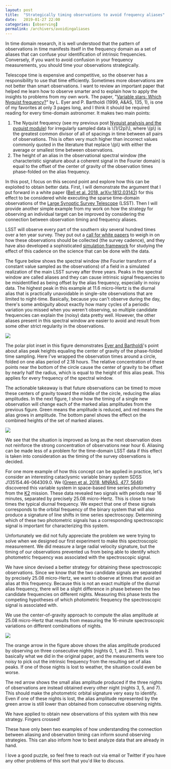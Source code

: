 ```yaml
---
layout: post
title:  "Strategically timing observations to avoid frequency aliases"
date:   2019-01-27 22:00
categories: [observing]
permalink: /archivers/avoidingaliases
---
```

In time domain research, it is well understood that the pattern of
observations in time manifests itself in the frequency domain as a
set of aliases that can confuse your identification of intrinsic
frequencies. Conversely, if you want to avoid confusion in
your frequency measurements, you should time your observations
strategically.

Telescope time is expensive and competitive, so the observer has a
responsibility to use that time efficiently. Sometimes more
observations are not better than smart observations. I want to review
an important paper that helped me learn how to observe smarter and
to explain how to apply the insights to problems from my own work. The paper, "[Variable stars: Which Nyquist frequency?](http://adsabs.harvard.edu/abs/1999A%26AS..135....1E)" by
L. Eyer and P. Bartholdi (1999, A&AS, 135, 1), is one of my
favorites at only 3 pages long, and I think it should be required
reading for every time-domain astronomer. It makes two main points:

1. The Nyquist frequency (see my previous post
[Nyquist analysis and the pyquist module](http://keatonb.github.io/archivers/pyquist))
for irregularly sampled data is \\(1/(2p)\\), where \\(p\\) is the
greatest common divisor of all of spacings in time between all pairs
of observations. This is often very much higher than incorrect values
commonly quoted in the literature that replace \\(p\\) with either the
average or smallest time between observations.
2. The height of an alias in the observational spectral window (the
   characteristic signature about a coherent signal in the Fourier
   domain) is equal to the offset of the center of gravity of the
   observation times phase-folded on the alias frequency.

In this post, I focus on this second point and explore how this
can be exploited to obtain better data. First, I will demonstrate the
argument that I put forward in a
white paper ([Bell et al. 2018, arXiv:1812.03142](https://arxiv.org/abs/1812.03142)) for this
effect to be considered while executing the sparse
time-domain observations of the
[Large Synoptic Survey Telescope](https://www.lsst.org/) (LSST).
Then I will provide another simple example from my work on how the
strategy for observing an individual target can be improved by
considering the connection between observation timing and frequency
aliases.

LSST will
observe every part of the southern sky several hundred times over a
ten year survey. They put out a
[call for white papers](https://www.lsst.org/call-whitepaper-2018)
to weigh in on how these observations should be collected (the survey
cadence), and they have also developed a sophisticated
[simulation framework](https://www.lsst.org/scientists/simulations)
for studying the effect of this cadence on the science that can be
done with the data.

The figure below shows the spectral window (the Fourier transform of
a constant value sampled as the observations) of a field in
a simulated realization of the main LSST survey after three
years. Peaks in the spectral
window are called aliases and they can cause intrinsic signal frequencies to
be misidentified as being offset by the alias frequency, especially
in noisy data. The highest peak in this example at 11.6 micro-Hertz is
the diurnal alias that is practically unavoidable in single-site
observations that are limited to night-time.  Basically, because you
can't observe during the day, there's some ambiguity about exactly how
many cycles of a periodic variation you missed when you weren't
observing, so multiple candidate frequencies can explain the (noisy) data
pretty well.  However, the other aliases present in this spectral window
are easier to avoid and result from some other strict regularity in
the observations.

<img src="http://keatonb.github.io/img/3yearsLSST.png" />

The polar plot inset in this figure demonstrates
[Eyer and Bartholdi](http://adsabs.harvard.edu/abs/1999A%26AS..135....1E)'s 
point about alias peak heights equaling the center of gravity of the
phase-folded time sampling. Here I've wrapped the observation times
around a circle, folded on one alias period of 2.18 hours. The
relative concentration of these points near the bottom of the circle
cause the center of gravity to be offset by nearly
half the radius, which is equal to the height of this alias peak. This
applies for every frequency of the spectral window.

The actionable takeaway is that future observations can be timed to
move these centers of gravity toward the middle of the circle, reducing
the alias amplitudes. In the next figure, I show how the timing of a single
new observation will change each of the marked alias amplitudes
from the previous figure. Green means the amplitude is reduced, and red
means the alias grows in amplitude.  The bottom panel shows the
effect on the combined heights of the set of marked aliases. 
 
<img src="http://keatonb.github.io/img/aliaschanges.png" />

We see that the situation is improved as long as the next observation
does not reinforce the strong concentration of observations near
hour 6. Aliasing can be made less of a problem for the time-domain
LSST data if this effect is taken into consideration as the timing of
the survey observations is decided.

For one more example of how this concept can be applied in
practice, let's consider an interesting cataclysmic variable binary
system SDSS
J135154.46-064309.0. We
([Green et al. 2018, MNRAS, 477, 5646](http://adsabs.harvard.edu/abs/2018MNRAS.477.5646G)) discovered this variable system
in space-based time series photometry from the
[K2](https://keplerscience.arc.nasa.gov/objectives.html#k2)
mission.  These data revealed two signals with periods near 16
minutes, separated by precisely 25.08 micro-Hertz. This is close to two times the
typical diurnal frequency. We expect
that one of these signals corresponds to the orbital frequency of the
binary system that will also produce a signature of line shifts in
time series spectroscopy. Determining which of these two photometric
signals has a corresponding spectroscopic signal is important for
characterizing this system.

Unfortunately we did not
fully appreciate the problem we were trying to solve when we designed
our first experiment to make this spectroscopic measurement. We did
measure a large radial velocity signature, but the
timing of our observations prevented us from being able to identify
which photometric frequency was associated with the spectroscopic signal.

We have since devised a better strategy for obtaining these
spectroscopic observations. Since we know that the two candidate signals are
separated by precisely 25.08 micro-Hertz, we want to observe at times
that avoid an alias at this frequency. Because this is not an exact
multiple of the diurnal alias frequency, there will be a slight
difference in phase between the two candidate frequencies on
different nights. Measuring this phase tests the competing hypotheses
of which photometric frequency the spectroscopic signal is associated
with.

We use the center-of-gravity approach to compute the alias amplitude
at 25.08 micro-Hertz that results from measuring the 16-minute
spectroscopic variations on different combinations of nights.

<img src="http://keatonb.github.io/img/dailyaliasing.png" />

The orange arrow in the figure above shows the alias amplitude produced by observing on
three consecutive nights (nights 0, 1, and 2).  This is basically what we did in the
original paper, and the measurements were too noisy to pick out the
intrinsic frequency from the resulting set of alias peaks. If one of those nights
is lost to weather, the situation could even be worse.

The red arrow shows the small alias amplitude produced if the three
nights of observations are instead obtained every other night (nights 3, 5,
and 7). This should
make the photometric orbital signature very easy to identify.  Even if
one of these nights is lost, the alias amplitude represented by the
green arrow is still lower than obtained from consecutive observing nights.

We have applied to obtain new observations of this system with this
new strategy.
Fingers crossed!

These have only been two examples of how understanding the connection
between aliasing and observation timing can
inform sound observing strategies. This can also inform how to best
analyze data that are already in hand.

I love a good puzzle, so feel free to reach out via email or Twitter
if you have any other problems of this sort that you'd like to
discuss.
